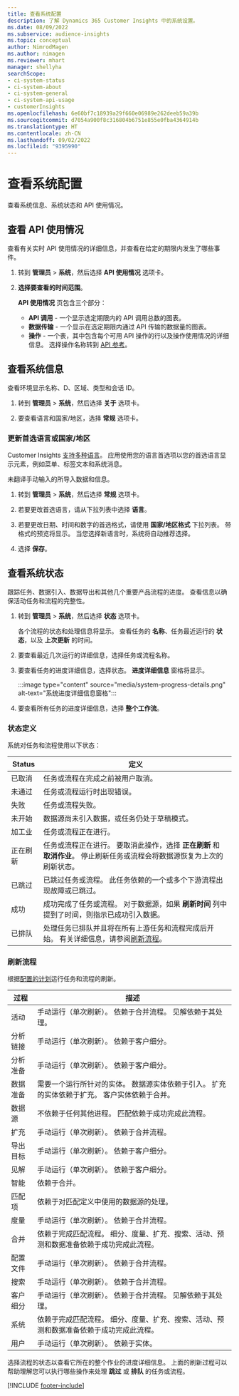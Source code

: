 ```yaml
---
title: 查看系统配置
description: 了解 Dynamics 365 Customer Insights 中的系统设置。
ms.date: 08/09/2022
ms.subservice: audience-insights
ms.topic: conceptual
author: NimrodMagen
ms.author: nimagen
ms.reviewer: mhart
manager: shellyha
searchScope:
- ci-system-status
- ci-system-about
- ci-system-general
- ci-system-api-usage
- customerInsights
ms.openlocfilehash: 6e60bf7c18939a29f660e06989e262deeb59a39b
ms.sourcegitcommit: d7054a900f8c316804b6751e855e0fba4364914b
ms.translationtype: HT
ms.contentlocale: zh-CN
ms.lasthandoff: 09/02/2022
ms.locfileid: "9395990"
---
```

# <a name="view-system-configuration"></a>查看系统配置

查看系统信息、系统状态和 API 使用情况。

## <a name="view-api-usage"></a>查看 API 使用情况

查看有关实时 API 使用情况的详细信息，并查看在给定的期限内发生了哪些事件。

1. 转到 **管理员** > **系统**，然后选择 **API 使用情况** 选项卡。

1. **选择要查看的时间范围**。

   **API 使用情况** 页包含三个部分：

   - **API 调用** - 一个显示选定期限内的 API 调用总数的图表。
   - **数据传输** - 一个显示在选定期限内通过 API 传输的数据量的图表。
   - **操作** - 一个表，其中包含每个可用 API 操作的行以及操作使用情况的详细信息。 选择操作名称转到 [API 参考](https://developer.ci.ai.dynamics.com/api-details#api=CustomerInsights&operation=Get-all-instances)。

## <a name="view-system-information"></a>查看系统信息

查看环境显示名称、D、区域、类型和会话 ID。

1. 转到 **管理员** > **系统**，然后选择 **关于** 选项卡。

1. 要查看语言和国家/地区，选择 **常规** 选项卡。

### <a name="update-preferred-language-or-countryregion"></a>更新首选语言或国家/地区

Customer Insights [支持多种语言](/dynamics365/get-started/availability)。 应用使用您的语言首选项以您的首选语言显示元素，例如菜单、标签文本和系统消息。

未翻译手动输入的所导入数据和信息。

1. 转到 **管理员** > **系统**，然后选择 **常规** 选项卡。

1. 若要更改首选语言，请从下拉列表中选择 **语言**。

1. 若要更改日期、时间和数字的首选格式，请使用 **国家/地区格式** 下拉列表。 带格式的预览将显示。 当您选择新语言时，系统将自动推荐选择。

1. 选择 **保存**。

## <a name="view-system-status"></a>查看系统状态

跟踪任务、数据引入、数据导出和其他几个重要产品流程的进度。 查看信息以确保活动任务和流程的完整性。

1. 转到 **管理员** > **系统**，然后选择 **状态** 选项卡。

   各个流程的状态和处理信息将显示。 查看任务的 **名称**、任务最近运行的 **状态**，以及 **上次更新** 的时间。

1. 要查看最近几次运行的详细信息，选择任务或流程名称。

1. 要查看任务的进度详细信息，选择状态。 **进度详细信息** 窗格将显示。

   :::image type="content" source="media/system-progress-details.png" alt-text="系统进度详细信息窗格":::

1. 要查看所有任务的进度详细信息，选择 **整个工作流**。

### <a name="status-definitions"></a>状态定义

系统对任务和流程使用以下状态：

|Status  |定义  |
|---------|---------|
|已取消 |任务或流程在完成之前被用户取消。   |
|未通过   |任务或流程运行时出现错误。         |
|失败  |任务或流程失败。  |
|未开始   |数据源尚未引入数据，或任务仍处于草稿模式。         |
|加工业  |任务或流程正在进行。  |
|正在刷新    |任务或流程正在进行。 要取消此操作，选择 **正在刷新** 和 **取消作业**。 停止刷新任务或流程会将数据源恢复为上次的刷新状态。       |
|已跳过  |已跳过任务或流程。 此任务依赖的一个或多个下游流程出现故障或已跳过。|
|成功  |成功完成了任务或流程。 对于数据源，如果 **刷新时间** 列中提到了时间，则指示已成功引入数据。|
|已排队 | 处理任务已排队并且将在所有上游任务和流程完成后开始。 有关详细信息，请参阅[刷新流程](#refresh-processes)。|

### <a name="refresh-processes"></a>刷新流程

根据[配置的计划](schedule-refresh.md)运行任务和流程的刷新。

|过程  |描述  |
|---------|---------|
|活动  |手动运行（单次刷新）。 依赖于合并流程。 见解依赖于其处理。|
|分析链接 |手动运行（单次刷新）。 依赖于客户细分。  |
|分析准备 |手动运行（单次刷新）。 依赖于客户细分。  |
|数据准备   |需要一个运行所针对的实体。 数据源实体依赖于引入。 扩充的实体依赖于扩充。 客户实体依赖于合并。  |
|数据源   |不依赖于任何其他进程。 匹配依赖于成功完成此流程。  |
|扩充   |手动运行（单次刷新）。 依赖于合并流程。 |
|导出目标 |手动运行（单次刷新）。 依赖于客户细分。  |
|见解 |手动运行（单次刷新）。 依赖于客户细分。  |
|智能   |依赖于合并。   |
|匹配项 |依赖于对匹配定义中使用的数据源的处理。      |
|度量  |手动运行（单次刷新）。 依赖于合并流程。  |
|合并​​   |依赖于完成匹配流程。 细分、度量、扩充、搜索、活动、预测和数据准备依赖于成功完成此流程。   |
|配置文件   |手动运行（单次刷新）。 依赖于合并流程。 |
|搜索   |手动运行（单次刷新）。 依赖于合并流程。 |
|客户细分  |手动运行（单次刷新）。 依赖于合并流程。 见解依赖于其处理。|
|系统   |依赖于完成匹配流程。 细分、度量、扩充、搜索、活动、预测和数据准备依赖于成功完成此流程。   |
|用户  |手动运行（单次刷新）。 依赖于实体。  |

选择流程的状态以查看它所在的整个作业的进度详细信息。 上面的刷新过程可以帮助理解您可以执行哪些操作来处理 **跳过** 或 **排队** 的任务或流程。


[!INCLUDE [footer-include](includes/footer-banner.md)]
